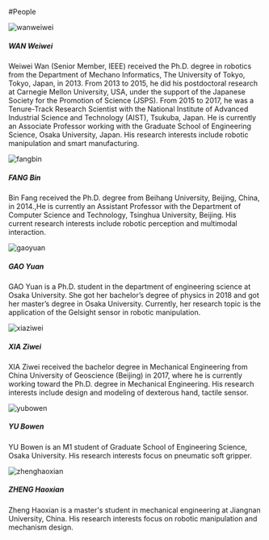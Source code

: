 
#People
</n>

<div class="container">
  <div class="row">
    <div class="col">
      <div class="card mb-3" style="width: 500px;">
        <div class="row no-gutters">
          <div class="col-md-4">
            <img src="/imgs/WanWeiwei.jpg" class="card-img" alt="wanweiwei">
          </div>
          <div class="col-md-8">
            <div class="card-body">
              <h5 class="card-title">WAN Weiwei</h5>
                <p class="card-text">Weiwei Wan (Senior Member, IEEE) received the Ph.D. degree in robotics from the Department of Mechano Informatics, The University of Tokyo, Tokyo, Japan, in 2013. From 2013 to 2015, he did his postdoctoral research at Carnegie Mellon University, USA, under the support of the Japanese Society for the Promotion of Science (JSPS). From 2015 to 2017, he was a Tenure-Track Research Scientist with the National Institute of Advanced Industrial Science and Technology (AIST), Tsukuba, Japan. He is currently an Associate Professor working with the Graduate School of Engineering Science, Osaka University, Japan. His research interests include robotic manipulation and smart manufacturing.</p>
            </div>
          </div>
        </div>
      </div>
    </div>
    <div class="col">
      <div class="card mb-3" style="width: 500px;">
        <div class="row no-gutters">
          <div class="col-md-4">
            <img src="/imgs/FangBin.jpg" class="card-img" alt="fangbin">
          </div>
          <div class="col-md-8">
            <div class="card-body">
              <h5 class="card-title">FANG Bin</h5>
                <p class="card-text">Bin Fang received the Ph.D. degree from Beihang University, Beijing, China, in 2014.,He is currently an Assistant Professor with the Department of Computer Science and Technology, Tsinghua University, Beijing. His current research interests include robotic perception and multimodal interaction.</p>
            </div>
          </div>
        </div>
      </div>
    </div>
    <div class="w-100"></div>
    <div class="col">
      <div class="card mb-3" style="width: 500px;">
        <div class="row no-gutters">
          <div class="col-md-4">
            <img src="/imgs/GaoYuan.jpg" class="card-img" alt="gaoyuan">
          </div>
          <div class="col-md-8">
            <div class="card-body">
              <h5 class="card-title">GAO Yuan</h5>
                <p class="card-text">GAO Yuan is a Ph.D. student in the department of engineering science at Osaka University. She got her bachelor’s degree of physics in 2018 and got her master’s degree in Osaka University. Currently, her research topic is the application of the Gelsight sensor in robotic manipulation.</p>
            </div>
          </div>
        </div>
      </div>
    </div>
    <div class="col">
      <div class="card mb-3" style="width: 500px;">
        <div class="row no-gutters">
          <div class="col-md-4">
            <img src="/imgs/XiaZiwei.png" class="card-img" alt="xiaziwei">
          </div>
          <div class="col-md-8">
            <div class="card-body">
              <h5 class="card-title">XIA Ziwei</h5>
                <p class="card-text">XIA Ziwei received the bachelor degree in Mechanical Engineering from China University of Geoscience (Beijing) in 2017, where he is currently working toward the Ph.D. degree in Mechanical Engineering. His research interests include design and modeling of dexterous hand, tactile sensor.</p>
            </div>
          </div>
        </div>
      </div>
    </div>
    <div class="col">
      <div class="card mb-3" style="width: 500px;">
        <div class="row no-gutters">
          <div class="col-md-4">
            <img src="/imgs/YuBowen.jpg" class="card-img" alt="yubowen">
          </div>
          <div class="col-md-8">
            <div class="card-body">
              <h5 class="card-title">YU Bowen</h5>
                <p class="card-text">YU Bowen is an M1 student of Graduate School of Engineering Science, Osaka University. His research interests focus on pneumatic soft gripper. </p>
            </div>
          </div>
        </div>
      </div>
    </div>
    <div class="col">
      <div class="card mb-3" style="width: 500px;">
        <div class="row no-gutters">
          <div class="col-md-4">
            <img src="/imgs/ZhengHaoxian.jpg" class="card-img" alt="zhenghaoxian">
          </div>
          <div class="col-md-8">
            <div class="card-body">
              <h5 class="card-title">ZHENG Haoxian</h5>
                <p class="card-text">Zheng Haoxian is a master's student in mechanical engineering at Jiangnan University, China. His research interests focus on robotic manipulation and mechanism design.</p>
            </div>
          </div>
        </div>
      </div>
    </div>
  </div>
</div>




